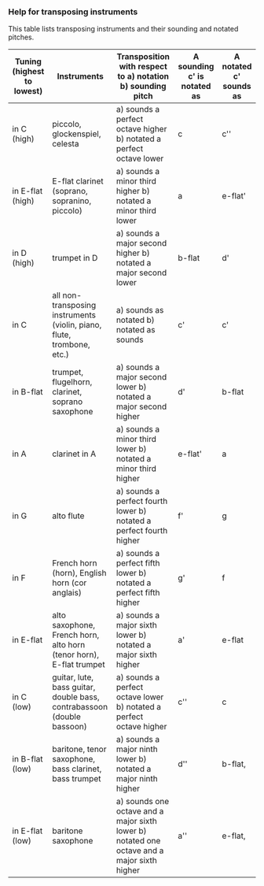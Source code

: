 ###	Help for transposing instruments  

This table lists transposing instruments and their sounding and notated pitches.

| Tuning (highest to lowest) | Instruments | Transposition with respect to a) notation b) sounding pitch | A sounding c' is notated as | A notated c' sounds as |
| --- | --- | --- | --- | --- |
| in C (high) | piccolo, glockenspiel, celesta | a) sounds a perfect octave higher b) notated a perfect octave lower | c | c'' |
| in E-flat (high) | E-flat clarinet (soprano, sopranino, piccolo) | a) sounds a minor third higher b) notated a minor third lower | a | e-flat' |
| in D (high) | trumpet in D | a) sounds a major second higher b) notated a major second lower | b-flat | d' |
| in C | all non-transposing instruments (violin, piano, flute, trombone, etc.) | a) sounds as notated b) notated as sounds | c' | c' |
| in B-flat | trumpet, flugelhorn, clarinet, soprano saxophone | a) sounds a major second lower b) notated a major second higher | d' | b-flat |
| in A | clarinet in A | a) sounds a minor third lower b) notated a minor third higher | e-flat' | a |
| in G | alto flute | a) sounds a perfect fourth lower b) notated a perfect fourth higher | f' | g |
| in F | French horn (horn), English horn (cor anglais) | a) sounds a perfect fifth lower b) notated a perfect fifth higher | g' | f |
| in E-flat | alto saxophone, French horn, alto horn (tenor horn), E-flat trumpet | a) sounds a major sixth lower b) notated a major sixth higher | a' | e-flat |
| in C (low) | guitar, lute, bass guitar, double bass, contrabassoon (double bassoon) | a) sounds a perfect octave lower b) notated a perfect octave higher | c'' | c |
| in B-flat (low) | baritone, tenor saxophone, bass clarinet, bass trumpet | a) sounds a major ninth lower b) notated a major ninth higher | d'' | b-flat, |
| in E-flat (low) | baritone saxophone | a) sounds one octave and a major sixth lower b) notated one octave and a major sixth higher | a'' | e-flat, |
